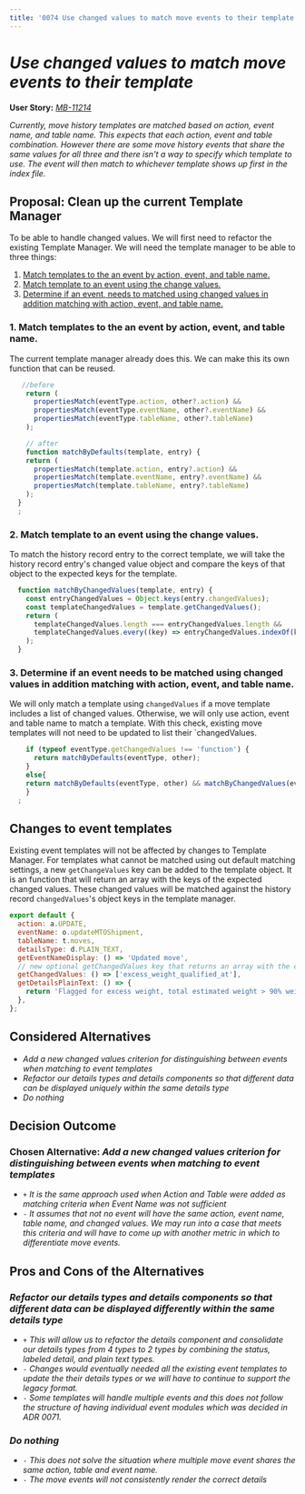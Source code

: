 ```yaml
---
title: '0074 Use changed values to match move events to their template'
---
```


# *Use changed values to match move events to their template*

**User Story:** *[MB-11214](https://dp3.atlassian.net/browse/MB-12606)*

*Currently, move history templates are matched based on action, event name, and table name. This expects that each action, event and table combination. However there are some move history events that share the same values for all three and there isn't a way to specify which template to use. The event will then match to whichever template shows up first in the index file.*

## Proposal: Clean up the current Template Manager

To be able to handle changed values. We will first need to refactor the existing Template Manager. We will need the template manager to be able to three things:

1. [Match templates to the an event by action, event,  and table name.](#1-match-templates-to-the-an-event-by-action-event-and-table-name)
2. [Match template to an event using the change values.](#2-match-template-to-an-event-using-the-change-values)
3. [Determine if an event, needs to matched using changed values in addition matching with action, event, and table name.](#3-determine-if-an-event-needs-to-matched-using-changed-values-in-addition-matching-with-action-event-and-table-name)


### 1. Match templates to the an event by action, event, and table name.
The current template manager already does this. We can make this its own function that can be reused.
```js
   //before
    return (
      propertiesMatch(eventType.action, other?.action) &&
      propertiesMatch(eventType.eventName, other?.eventName) &&
      propertiesMatch(eventType.tableName, other?.tableName)
    );

    // after
    function matchByDefaults(template, entry) {
    return (
      propertiesMatch(template.action, entry?.action) &&
      propertiesMatch(template.eventName, entry?.eventName) &&
      propertiesMatch(template.tableName, entry?.tableName)
    );
  }
  ;

```

### 2. Match template to an event using the change values.
To match the history record entry to the correct template, we will take the history record entry's changed value object and compare the keys of that object to the expected keys for the template.
```js
  function matchByChangedValues(template, entry) {
    const entryChangedValues = Object.keys(entry.changedValues);
    const templateChangedValues = template.getChangedValues();
    return (
      templateChangedValues.length === entryChangedValues.length &&
      templateChangedValues.every((key) => entryChangedValues.indexOf(key))
    );
  }
```
### 3. Determine if an event needs to be matched using changed values in addition matching with action, event, and table name.

We will only match a template using `changedValues` if a move template includes a list of changed values. Otherwise, we will only use action, event and table name to match a template. With this check, existing move templates will not need to be updated to list their `changedValues.

```js
    if (typeof eventType.getChangedValues !== 'function') {
      return matchByDefaults(eventType, other);
    }
    else{
    return matchByDefaults(eventType, other) && matchByChangedValues(eventType, other);
    }
  ;
```

## Changes to event templates

Existing event templates will not be affected by changes to Template Manager. For templates what cannot be matched using out default matching settings, a new `getChangeValues` key can be added to the template object. It is an function that will return an array with the keys of the expected changed values. These changed values will be matched against the history record `changedValues`'s object keys in the template manager.

```js
export default {
  action: a.UPDATE,
  eventName: o.updateMTOShipment,
  tableName: t.moves,
  detailsType: d.PLAIN_TEXT,
  getEventNameDisplay: () => 'Updated move',
  // new optional getChangedValues key that returns an array with the expected change values keys
  getChangedValues: () => ['excess_weight_qualified_at'],
  getDetailsPlainText: () => {
    return 'Flagged for excess weight, total estimated weight > 90% weight allowance';
  },
};
```

## Considered Alternatives

* *Add a new changed values criterion for distinguishing between events when matching to event templates*
* *Refactor our details types and details components so that different data can be displayed uniquely within the same details type*
* *Do nothing*

## Decision Outcome

### Chosen Alternative: _Add a new changed values criterion for distinguishing between events when matching to event templates_


* `+` *It is the same approach used when Action and Table were added as matching criteria when Event Name was not sufficient*
* `-` *It assumes that not no event will have the same action, event name, table name, and changed values. We may run into a case that meets this criteria and will have to come up with another metric in which to differentiate move events.*

## Pros and Cons of the Alternatives


### *Refactor our details types and details components so that different data can be displayed differently within the same details type*

* `+` *This will allow us to refactor the details component and consolidate our details types from 4 types to 2 types by combining the status, labeled detail, and plain text types.*
* `-` *Changes would eventually needed all the existing event templates to update the their details types or we will have to continue to support the legacy format.*
* `-` *Some templates will handle multiple events and this does not follow the structure of having individual event modules which was decided in ADR 0071.*
### *Do nothing*

* `-` *This does not solve the situation where multiple move event shares the same action, table and event name.*
* `-` *The move events will not consistently render the correct details*
